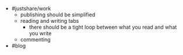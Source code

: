 - #justshare/work
	- publishing should be simplified
	- reading and writing tabs
		- there should be a tight loop between what you read and what you write
	- commenting
- #blog